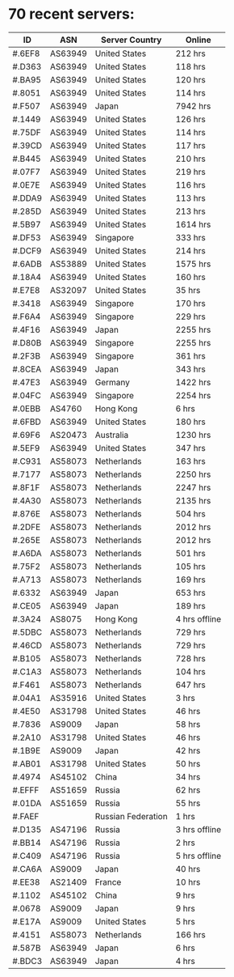 # 70 recent servers:

| ID | ASN | Server Country | Online |
| ------ | ------ | ------ | ------ |
| #.6EF8 | AS63949 | United States | 212 hrs |
| #.D363 | AS63949 | United States | 118 hrs |
| #.BA95 | AS63949 | United States | 120 hrs |
| #.8051 | AS63949 | United States | 114 hrs |
| #.F507 | AS63949 | Japan | 7942 hrs |
| #.1449 | AS63949 | United States | 126 hrs |
| #.75DF | AS63949 | United States | 114 hrs |
| #.39CD | AS63949 | United States | 117 hrs |
| #.B445 | AS63949 | United States | 210 hrs |
| #.07F7 | AS63949 | United States | 219 hrs |
| #.0E7E | AS63949 | United States | 116 hrs |
| #.DDA9 | AS63949 | United States | 113 hrs |
| #.285D | AS63949 | United States | 213 hrs |
| #.5B97 | AS63949 | United States | 1614 hrs |
| #.DF53 | AS63949 | Singapore | 333 hrs |
| #.DCF9 | AS63949 | United States | 214 hrs |
| #.6ADB | AS53889 | United States | 1575 hrs |
| #.18A4 | AS63949 | United States | 160 hrs |
| #.E7E8 | AS32097 | United States | 35 hrs |
| #.3418 | AS63949 | Singapore | 170 hrs |
| #.F6A4 | AS63949 | Singapore | 229 hrs |
| #.4F16 | AS63949 | Japan | 2255 hrs |
| #.D80B | AS63949 | Singapore | 2255 hrs |
| #.2F3B | AS63949 | Singapore | 361 hrs |
| #.8CEA | AS63949 | Japan | 343 hrs |
| #.47E3 | AS63949 | Germany | 1422 hrs |
| #.04FC | AS63949 | Singapore | 2254 hrs |
| #.0EBB | AS4760 | Hong Kong | 6 hrs |
| #.6FBD | AS63949 | United States | 180 hrs |
| #.69F6 | AS20473 | Australia | 1230 hrs |
| #.5EF9 | AS63949 | United States | 347 hrs |
| #.C931 | AS58073 | Netherlands | 163 hrs |
| #.7177 | AS58073 | Netherlands | 2250 hrs |
| #.8F1F | AS58073 | Netherlands | 2247 hrs |
| #.4A30 | AS58073 | Netherlands | 2135 hrs |
| #.876E | AS58073 | Netherlands | 504 hrs |
| #.2DFE | AS58073 | Netherlands | 2012 hrs |
| #.265E | AS58073 | Netherlands | 2012 hrs |
| #.A6DA | AS58073 | Netherlands | 501 hrs |
| #.75F2 | AS58073 | Netherlands | 105 hrs |
| #.A713 | AS58073 | Netherlands | 169 hrs |
| #.6332 | AS63949 | Japan | 653 hrs |
| #.CE05 | AS63949 | Japan | 189 hrs |
| #.3A24 | AS8075 | Hong Kong | 4 hrs offline |
| #.5DBC | AS58073 | Netherlands | 729 hrs |
| #.46CD | AS58073 | Netherlands | 729 hrs |
| #.B105 | AS58073 | Netherlands | 728 hrs |
| #.C1A3 | AS58073 | Netherlands | 104 hrs |
| #.F461 | AS58073 | Netherlands | 647 hrs |
| #.04A1 | AS35916 | United States | 3 hrs |
| #.4E50 | AS31798 | United States | 46 hrs |
| #.7836 | AS9009 | Japan | 58 hrs |
| #.2A10 | AS31798 | United States | 46 hrs |
| #.1B9E | AS9009 | Japan | 42 hrs |
| #.AB01 | AS31798 | United States | 50 hrs |
| #.4974 | AS45102 | China | 34 hrs |
| #.EFFF | AS51659 | Russia | 62 hrs |
| #.01DA | AS51659 | Russia | 55 hrs |
| #.FAEF |  | Russian Federation | 1 hrs |
| #.D135 | AS47196 | Russia | 3 hrs offline |
| #.BB14 | AS47196 | Russia | 2 hrs |
| #.C409 | AS47196 | Russia | 5 hrs offline |
| #.CA6A | AS9009 | Japan | 40 hrs |
| #.EE38 | AS21409 | France | 10 hrs |
| #.1102 | AS45102 | China | 9 hrs |
| #.0678 | AS9009 | Japan | 9 hrs |
| #.E17A | AS9009 | United States | 5 hrs |
| #.4151 | AS58073 | Netherlands | 166 hrs |
| #.587B | AS63949 | Japan | 6 hrs |
| #.BDC3 | AS63949 | Japan | 4 hrs |

